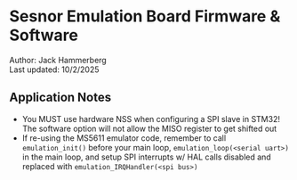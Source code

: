 # Sesnor Emulation Board Firmware & Software
Author: Jack Hammerberg\
Last updated: 10/2/2025

## Application Notes
* You MUST use hardware NSS when configuring a SPI slave in STM32! The software option will not allow the MISO register to get shifted out
* If re-using the MS5611 emulator code, remember to call `emulation_init()` before your main loop, `emulation_loop(<serial uart>)` in the main loop, and setup SPI interrupts w/ HAL calls disabled and replaced with `emulation_IRQHandler(<spi bus>)`